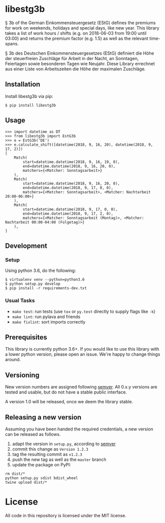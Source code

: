 # libestg3b

§ 3b of the German Einkommensteuergesetz (EStG) defines the premiums for work on
weekends, holidays and special days, like new year. This library takes a list of
work hours / shifts (e.g. on 2018-06-03 from 19:00 until 03:00) and returns the
premium factor (e.g. 1.5) as well as the relevant time-spans.

§ 3b des Deutschen Einkommensteuergesetzes (EStG) definiert die Höhe der
steuerfreien Zuschläge für Arbeit in der Nacht, an Sonntagen, Feiertagen sowie
besonderen Tagen wie Neujahr. Diese Library errechnet aus einer Liste von
Arbeitszeiten die Höhe der maximalen Zuschläge.

## Installation

Install libestg3b via pip:

```
$ pip install libestg3b
```

## Usage

```pycon
>>> import datetime as DT
>>> from libestg3b import EstG3b
>>> e = EstG3b('DE')
>>> e.calculate_shift([datetime(2018, 9, 16, 20), datetime(2018, 9, 17, 2)])
[
    Match(
        start=datetime.datetime(2018, 9, 16, 19, 0),
        end=datetime.datetime(2018, 9, 16, 20, 0),
        matchers={<Matcher: Sonntagsarbeit>}
    ),
    Match(
        start=datetime.datetime(2018, 9, 16, 20, 0),
        end=datetime.datetime(2018, 9, 17, 0, 0),
        matchers={<Matcher: Sonntagsarbeit>, <Matcher: Nachtarbeit 20:00-06:00>}
    ),
    Match(
        start=datetime.datetime(2018, 9, 17, 0, 0),
        end=datetime.datetime(2018, 9, 17, 2, 0),
        matchers={<Matcher: Sonntagsarbeit (Montag)>, <Matcher: Nachtarbeit 00:00-04:00 (Folgetag)>}
    ),
]
```

## Development

### Setup

Using python 3.6, do the following:

```shell
$ virtualenv venv --python=python3.6
$ python setup.py develop
$ pip install -r requirements-dev.txt
```

### Usual Tasks

* `make test`: run tests (use `tox` or `py.test` directly to supply flags like `-k`)
* `make lint`: run pylava and friends
* `make fixlint`: sort imports correctly

## Prerequisites

This library is currently python 3.6+. If you would like to use this library
with a lower python version, please open an issue. We're happy to change things
around.

## Versioning

New version numbers are assigned following [semver](http://semver.org/). All
0.x.y versions are tested and usable, but do not have a stable public interface.

A version 1.0 will be released, once we deem the library stable.

## Releasing a new version

Assuming you have been handed the required credentials, a new version
can be released as follows.

1. adapt the version in `setup.py`, according to [semver](http://semver.org/)
2. commit this change as `Version 1.2.3`
3. tag the resulting commit as `v1.2.3`
4. push the new tag as well as the `master` branch
5. update the package on PyPI:

```
rm dist/*
python setup.py sdist bdist_wheel
twine upload dist/*
```

# License

All code in this repository is licensed under the MIT license.
